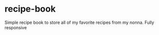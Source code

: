 # recipe-book
Simple recipe book to store all of my favorite recipes from my nonna. Fully responsive
